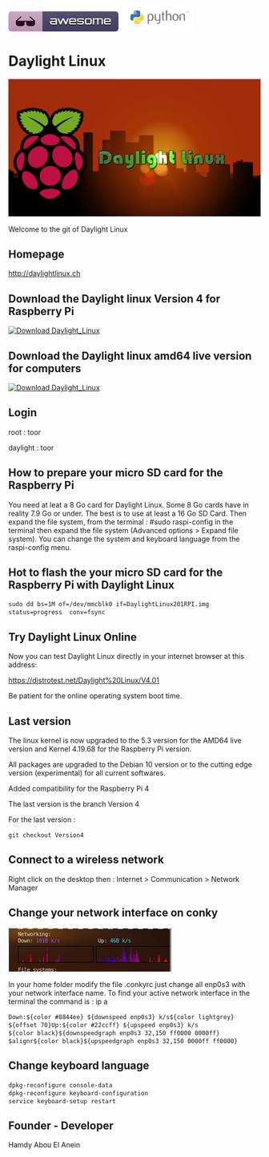 ![Awesome](awesome.svg)   ![Python](python.png)

# Daylight Linux

![Daylight](DayLightLogoSunSetRPI.png)


Welcome to the git of Daylight Linux


## Homepage

http://daylightlinux.ch

## Download the Daylight linux Version 4 for Raspberry Pi
[![Download Daylight_Linux](https://a.fsdn.com/con/app/sf-download-button)](https://sourceforge.net/projects/daylight-linux/files/Daylight-GNU-Linux-RPI-Version4/Daylight-Linux-RPI-Version4.zip/download)



## Download the Daylight linux amd64 live version for computers
[![Download Daylight_Linux](https://a.fsdn.com/con/app/sf-download-button)](https://sourceforge.net/projects/daylight-linux/files/Daylight_Linux_amd64_Version4.01/Daylight_linux_amd64_Vers4.01.zip/download)

## Login

root : toor

daylight : toor

## How to prepare your micro SD card for the Raspberry Pi

You need at leat a 8 Go card for Daylight Linux. Some 8 Go cards have in reality 7.9 Go or under. The best is to use at least a 16 Go SD Card. Then expand the file system, from the terminal : #sudo raspi-config in the terminal then expand the file system (Advanced options > Expand file system). You can change the system and keyboard language from the raspi-config menu.

## Hot to flash the your micro SD card for the Raspberry Pi with Daylight Linux

```
sudo dd bs=1M of=/dev/mmcblk0 if=DaylightLinux201RPI.img status=progress  conv=fsync
```


## Try Daylight Linux Online 

Now you can test Daylight Linux directly in your internet browser at this address:

https://distrotest.net/Daylight%20Linux/V4.01

Be patient for the online operating system boot time.

## Last version 

The linux kernel is now upgraded to the 5.3 version for the AMD64 live version and Kernel 4.19.68 for the Raspberry Pi version.

All packages are upgraded to the Debian 10 version or to the cutting edge version (experimental) for all current softwares.

Added compatibility for the Raspberry Pi 4

The last version is the branch Version 4

For the last version :

```
git checkout Version4
```
## Connect to a wireless network

Right click on the desktop then : Internet > Communication > Network Manager 

## Change your network interface on conky
![GRAPHS](daylight-conky-graphs.png)

In your home folder modify the file .conkyrc just change all enp0s3 with your network interface name. To find your active network interface in the terminal the command is : ip a

```
Down:${color #8844ee} ${downspeed enp0s3} k/s${color lightgrey} ${offset 70}Up:${color #22ccff} ${upspeed enp0s3} k/s
${color black}${downspeedgraph enp0s3 32,150 ff0000 0000ff} $alignr${color black}${upspeedgraph enp0s3 32,150 0000ff ff0000}
```

## Change keyboard language

```
dpkg-reconfigure console-data
dpkg-reconfigure keyboard-configuration
service keyboard-setup restart
```
## Founder -  Developer

Hamdy Abou El Anein
